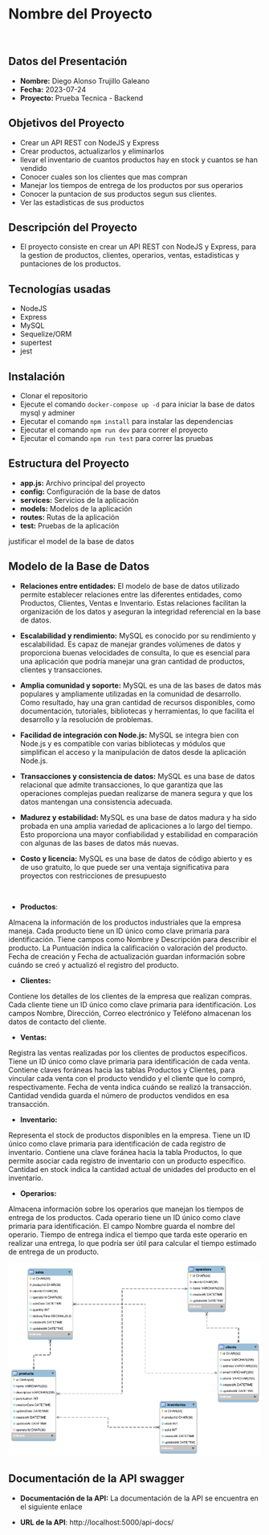 # Nombre del Proyecto

<br>

## Datos del Presentación

- **Nombre:** Diego Alonso Trujillo Galeano
- **Fecha:** 2023-07-24
- **Proyecto:** Prueba Tecnica - Backend

## Objetivos del Proyecto

- Crear un API REST con NodeJS y Express
- Crear productos, actualizarlos y eliminarlos
- llevar el inventario de cuantos productos hay en stock y cuantos se han vendido
- Conocer cuales son los clientes que mas compran
- Manejar los tiempos de entrega de los productos por sus operarios
- Conocer la puntacion de sus productos segun sus clientes.
- Ver las estadisticas de sus productos

## Descripción del Proyecto

- El proyecto consiste en crear un API REST con NodeJS y Express, para la gestion de productos, clientes, operarios, ventas, estadisticas y puntaciones de los productos.

## Tecnologías usadas

- NodeJS
- Express
- MySQL
- Sequelize/ORM
- supertest
- jest

## Instalación

- Clonar el repositorio
- Ejecute el comando  ` docker-compose up -d ` para iniciar la base de datos mysql y adminer
- Ejecutar el comando `npm install` para instalar las dependencias
- Ejecutar el comando `npm run dev` para correr el proyecto
- Ejecutar el comando `npm run test` para correr las pruebas

## Estructura del Proyecto

- **app.js:** Archivo principal del proyecto
- **config:** Configuración de la base de datos
- **services:** Servicios de la aplicación
- **models:** Modelos de la aplicación
- **routes:** Rutas de la aplicación
- **test:** Pruebas de la aplicación

justificar el model de la base de datos

## Modelo de la Base de Datos

- **Relaciones entre entidades:** El modelo de base de datos utilizado permite establecer relaciones entre las diferentes entidades, como Productos, Clientes, Ventas e Inventario. Estas relaciones facilitan la organización de los datos y aseguran la integridad referencial en la base de datos.

- **Escalabilidad y rendimiento:** MySQL es conocido por su rendimiento y escalabilidad. Es capaz de manejar grandes volúmenes de datos y proporciona buenas velocidades de consulta, lo que es esencial para una aplicación que podría manejar una gran cantidad de productos, clientes y transacciones.

- **Amplia comunidad y soporte:** MySQL es una de las bases de datos más populares y ampliamente utilizadas en la comunidad de desarrollo. Como resultado, hay una gran cantidad de recursos disponibles, como documentación, tutoriales, bibliotecas y herramientas, lo que facilita el desarrollo y la resolución de problemas.

- **Facilidad de integración con Node.js:** MySQL se integra bien con Node.js y es compatible con varias bibliotecas y módulos que simplifican el acceso y la manipulación de datos desde la aplicación Node.js.

- **Transacciones y consistencia de datos:** MySQL es una base de datos relacional que admite transacciones, lo que garantiza que las operaciones complejas puedan realizarse de manera segura y que los datos mantengan una consistencia adecuada.

- **Madurez y estabilidad:** MySQL es una base de datos madura y ha sido probada en una amplia variedad de aplicaciones a lo largo del tiempo. Esto proporciona una mayor confiabilidad y estabilidad en comparación con algunas de las bases de datos más nuevas.

- **Costo y licencia:** MySQL es una base de datos de código abierto y es de uso gratuito, lo que puede ser una ventaja significativa para proyectos con restricciones de presupuesto

<br>

- **Productos**:

Almacena la información de los productos industriales que la empresa maneja.
Cada producto tiene un ID único como clave primaria para identificación.
Tiene campos como Nombre y Descripción para describir el producto.
La Puntuación indica la calificación o valoración del producto.
Fecha de creación y Fecha de actualización guardan información sobre cuándo se creó y actualizó el registro del producto.

- **Clientes:**

Contiene los detalles de los clientes de la empresa que realizan compras.
Cada cliente tiene un ID único como clave primaria para identificación.
Los campos Nombre, Dirección, Correo electrónico y Teléfono almacenan los datos de contacto del cliente.

- **Ventas:**

Registra las ventas realizadas por los clientes de productos específicos.
Tiene un ID único como clave primaria para identificación de cada venta.
Contiene claves foráneas hacia las tablas Productos y Clientes, para vincular cada venta con el producto vendido y el cliente que lo compró, respectivamente.
Fecha de venta indica cuándo se realizó la transacción.
Cantidad vendida guarda el número de productos vendidos en esa transacción.

- **Inventario:**

Representa el stock de productos disponibles en la empresa.
Tiene un ID único como clave primaria para identificación de cada registro de inventario.
Contiene una clave foránea hacia la tabla Productos, lo que permite asociar cada registro de inventario con un producto específico.
Cantidad en stock indica la cantidad actual de unidades del producto en el inventario.

- **Operarios:**

Almacena información sobre los operarios que manejan los tiempos de entrega de los productos.
Cada operario tiene un ID único como clave primaria para identificación.
El campo Nombre guarda el nombre del operario.
Tiempo de entrega indica el tiempo que tarda este operario en realizar una entrega, lo que podría ser útil para calcular el tiempo estimado de entrega de un producto.

![Alt text](<assets/Diagrama EER/DB-XYZ-EER.png>)


## Documentación de la API swagger 

- **Documentación de la API:** La documentación de la API se encuentra en el siguiente enlace


- **URL de la API**: http://localhost:5000/api-docs/




